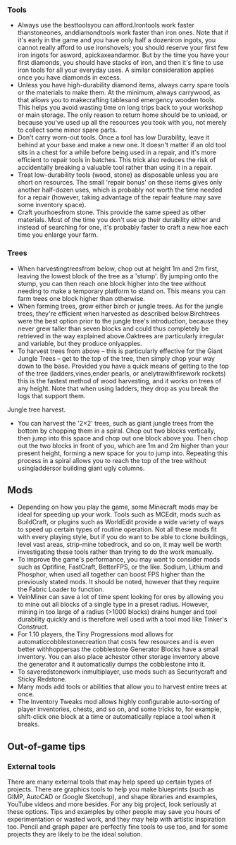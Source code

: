 ### Tools
- Always use the besttoolsyou can afford.Irontools work faster thanstoneones, anddiamondtools work faster than iron ones. Note that if it's early in the game and you have only half a dozeniron ingots, you cannot really afford to use ironshovels; you should reserve your first few iron ingots for asword, apickaxeandarmor. But by the time you have your first diamonds, you should have stacks of iron, and then it's fine to use iron tools for all your everyday uses. A similar consideration applies once you have diamonds in excess.
- Unless you have high-durability diamond items, always carry spare tools or the materials to make them. At the minimum, always carrywood, as that allows you to makecrafting tablesand emergency wooden tools. This helps you avoid wasting time on long trips back to your workshop or main storage. The only reason to return home should be to unload, or because you've used up all the resources you took with you, not merely to collect some minor spare parts.
- Don't carry worn-out tools. Once a tool has low Durability, leave it behind at your base and make a new one. It doesn't matter if an old tool sits in a chest for a while before being used in a repair, and it's more efficient to repair tools in batches. This trick also reduces the risk of accidentally breaking a valuable tool rather than using it in a repair.
- Treat low-durability tools (wood, stone) as disposable unless you are short on resources. The small 'repair bonus' on these items gives only another half-dozen uses, which is probably not worth the time needed for a repair (however, taking advantage of the repair feature may save some inventory space).
- Craft yourhoesfrom stone. This provide the same speed as other materials. Most of the time you don't use up their durability either and instead of searching for one, it's probably faster to craft a new hoe each time you enlarge your farm.

### Trees
- When harvestingtreesfrom below, chop out at height 1m and 2m first, leaving the lowest block of the tree as a 'stump'. By jumping onto the stump, you can then reach one block higher into the tree without needing to make a temporary platform to stand on. This means you can farm trees one block higher than otherwise.
- When farming trees, grow either birch or jungle trees. As for the jungle trees, they're efficient when harvested as described below.Birchtrees were the best option prior to the jungle tree's introduction, because they never grew taller than seven blocks and could thus completely be retrieved in the way explained above.Oaktrees are particularly irregular and variable, but they produce onlyapples.
- To harvest trees from above – this is particularly effective for the Giant Jungle Trees – get to the top of the tree, then simply chop your way down to the base. Provided you have a quick means of getting to the top of the tree (ladders,vines,ender pearls, or anelytrawithfirework rockets) this is the fastest method of wood harvesting, and it works on trees of any height. Note that when using ladders, they drop as you break the logs that support them.

Jungle tree harvest.
- You can harvest the '2×2' trees, such as giant jungle trees from the bottom by chopping them in a spiral. Chop out two blocks vertically, then jump into this space and chop out one block above you. Then chop out the two blocks in front of you, which are 1m and 2m higher than your present height, forming a new space for you to jump into. Repeating this process in a spiral allows you to reach the top of the tree without usingladdersor building giant ugly columns.

## Mods
- Depending on how you play the game, some Minecraft mods may be ideal for speeding up your work. Tools such as MCEdit, mods such as BuildCraft, or plugins such as WorldEdit provide a wide variety of ways to speed up certain types of routine operation. Not all these mods fit with every playing style, but if you do want to be able to clone buildings, level vast areas, strip-mine tobedrock, and so on, it may well be worth investigating these tools rather than trying to do the work manually.
- To improve the game's performance, you may want to consider mods such as Optifine, FastCraft, BetterFPS, or the like. Sodium, Lithium and Phosphor, when used all together can boost FPS higher than the previously stated mods. It should be noted, however that they require the Fabric Loader to function.
- VeinMiner can save a lot of time spent looking for ores by allowing you to mine out all blocks of a single type in a preset radius. However, mining in too large of a radius (>1000 blocks) drains hunger and tool durability quickly and is therefore well used with a tool mod like Tinker's Construct.
- For 1.10 players, the Tiny Progressions mod allows for automaticcobblestonecreation that costs few resources and is even better withhoppersas the cobblestone Generator Blocks have a small inventory. You can also place achestor other storage inventory above the generator and it automatically dumps the cobblestone into it.
- To saveredstonework inmultiplayer, use mods such as Securitycraft and Sticky Redstone.
- Many mods add tools or abilities that allow you to harvest entire trees at once.
- The Inventory Tweaks mod allows highly configurable auto-sorting of player inventories, chests, and so on, and some tricks to, for example, shift-click one block at a time or automatically replace a tool when it breaks.

## Out-of-game tips
### External tools
There are many external tools that may help speed up certain types of projects. There are graphics tools to help you make blueprints (such as GIMP, AutoCAD or Google Sketchup), and shape libraries and examples, YouTube videos and more besides. For any big project, look seriously at these options. Tips and examples by other people may save you hours of experimentation or wasted work, and they may help with artistic inspiration too. Pencil and graph paper are perfectly fine tools to use too, and for some projects they are likely to be the ideal solution.

